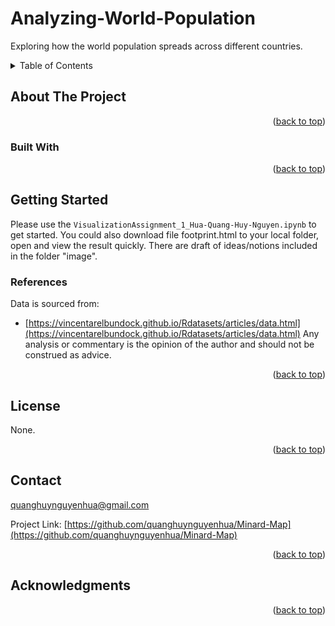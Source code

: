 # Analyzing-World-Population
Exploring how the world population spreads across different countries.

<!-- TABLE OF CONTENTS -->
<details>
  <summary>Table of Contents</summary>
  <ol>
    <li>
      <a href="#about-the-project">About The Project</a>
      <ul>
        <li><a href="#built-with">Built With</a></li>
      </ul>
    </li>
    <li>
      <a href="#getting-started">Getting Started</a>
      <ul>
        <li><a href="#references">References</a></li>
      </ul>
    </li>
    <li><a href="#roadmap">Roadmap</a></li>
    <li><a href="#contact">Contact</a></li>
    <li><a href="#acknowledgments">Acknowledgments</a></li>
  </ol>
</details>


<!-- ABOUT THE PROJECT -->
## About The Project


<p align="right">(<a href="#readme-top">back to top</a>)</p>

### Built With

<p align="right">(<a href="#readme-top">back to top</a>)</p>

<!-- GETTING STARTED -->
## Getting Started
Please use the `VisualizationAssignment_1_Hua-Quang-Huy-Nguyen.ipynb` to get started.
You could also download file footprint.html to your local folder, open and view the result quickly.
There are draft of ideas/notions included in the folder "image".

### References

Data is sourced from:
* [https://vincentarelbundock.github.io/Rdatasets/articles/data.html](https://vincentarelbundock.github.io/Rdatasets/articles/data.html)
Any analysis or commentary is the opinion of the author and should not be construed as advice.

<p align="right">(<a href="#readme-top">back to top</a>)</p>

<!-- LICENSE -->
## License

None.

<p align="right">(<a href="#readme-top">back to top</a>)</p>



<!-- CONTACT -->
## Contact

quanghuynguyenhua@gmail.com

Project Link: [https://github.com/quanghuynguyenhua/Minard-Map](https://github.com/quanghuynguyenhua/Minard-Map)

<p align="right">(<a href="#readme-top">back to top</a>)</p>



<!-- ACKNOWLEDGMENTS -->
## Acknowledgments

<p align="right">(<a href="#readme-top">back to top</a>)</p>
